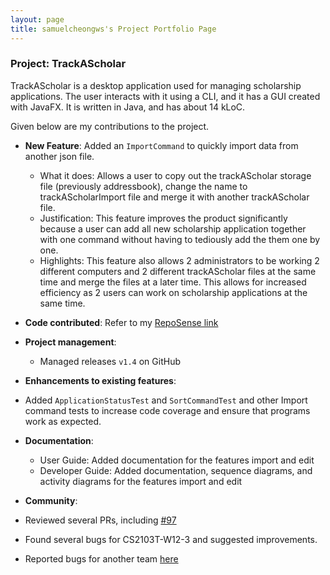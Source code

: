 ```yaml
---
layout: page
title: samuelcheongws's Project Portfolio Page
---
```


### Project: TrackAScholar

TrackAScholar is a desktop application used for managing scholarship applications.
The user interacts with it using a CLI, and it has a GUI created with JavaFX.
It is written in Java, and has about 14 kLoC.

Given below are my contributions to the project.

* **New Feature**: Added an `ImportCommand` to quickly import data from another json file.

  * What it does: Allows a user to copy out the trackAScholar storage file (previously addressbook), change the name to trackAScholarImport file and merge it with another trackAScholar file.
  * Justification: This feature improves the product significantly because a user can add all new scholarship application together with one command without having to tediously add the them one by one.
  * Highlights: This feature also allows 2 administrators to be working 2 different computers and 2 different trackAScholar files at the same time and merge the files at a later time. This allows for increased efficiency as 2 users can work on scholarship applications at the same time.

* **Code contributed**: Refer to my [RepoSense link](https://nus-cs2103-ay2223s1.github.io/tp-dashboard/?search=w10-3&sort=groupTitle&sortWithin=title&timeframe=commit&mergegroup=&groupSelect=groupByRepos&breakdown=true&checkedFileTypes=docs~functional-code~test-code~other&since=2022-09-16&tabOpen=true&tabType=zoom&zA=samuelcheongws&zR=AY2223S1-CS2103T-W10-3%2Ftp%5Bmaster%5D&zACS=134.73076923076923&zS=2022-09-16&zFS=w10-3&zU=2022-11-04&zMG=false&zFTF=commit&zFGS=groupByRepos&zFR=false)

* **Project management**:
  * Managed releases `v1.4` on GitHub

* **Enhancements to existing features**: 
* Added `ApplicationStatusTest` and `SortCommandTest` and other Import command tests to increase code coverage and ensure that programs work as expected.

* **Documentation**: 
  * User Guide: Added documentation for the features import and edit
  * Developer Guide: Added documentation, sequence diagrams, and activity diagrams for the features import and edit

* **Community**:
* Reviewed several PRs, including [#97](https://github.com/AY2223S1-CS2103T-W10-3/tp/pull/92)
* Found several bugs for CS2103T-W12-3 and suggested improvements.
* Reported bugs for another team [here](https://github.com/samuelcheongws/ped/issues)
